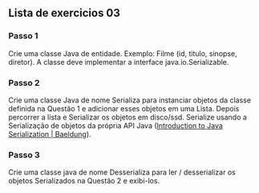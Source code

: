 <h2>Lista de exercicios 03</h2>

<h3>Passo 1</h3>

<p>
    Crie uma classe Java de entidade. Exemplo: Filme (id, titulo, sinopse, diretor). A classe deve implementar a interface java.io.Serializable.
</p>

<h3>Passo 2</h3>

<p>
    Crie uma classe Java de nome Serializa para instanciar objetos da classe definida na Questão 1 e adicionar esses objetos em uma Lista. Depois percorrer a lista e Serializar os objetos em disco/ssd. Serialize usando a Serialização de objetos da própria API Java (<a href="https://www.baeldung.com/java-serialization">Introduction to Java Serialization | Baeldung</a>).
</p>

<h3>Passo 3</h3>

<p>
    Crie uma classe java de nome Desserializa para ler / desserializar os objetos Serializados na Questão 2 e exibi-los. 
</p>